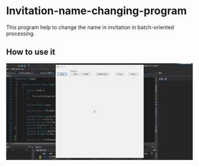 # Invitation-name-changing-program
This program help to change the name in invitation in batch-oriented processing.

## How to use it
![User guider](images/guider.gif)
